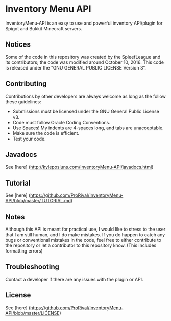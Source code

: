 # Inventory Menu API

InventoryMenu-API is an easy to use and powerful inventory API/plugin for Spigot and Bukkit Minecraft servers.

## Notices
Some of the code in this repository was created by the SpleefLeague and its contributors; the code was modified around October 10, 2016. This code is released under the “GNU GENERAL PUBLIC LICENSE Version 3”.

## Contributing
Contributions by other developers are always welcome as long as the follow these guidelines: 
* Submissions must be licensed under the GNU General Public License v3.
* Code must follow Oracle Coding Conventions.
* Use Spaces! My indents are 4-spaces long, and tabs are unacceptable.
* Make sure the code is efficient. 
* Test your code.

## Javadocs
See [here] (http://kyleposluns.com/InventoryMenu-API/javadocs.html)

## Tutorial
See [here] (https://github.com/ProRival/InventoryMenu-API/blob/master/TUTORIAL.md)

## Notes
Although this API is meant for practical use, I would like to stress to the user that I am still human, and I do make mistakes. If you do happen to catch any bugs or conventional mistakes in the code, feel free to either contribute to the repository or let a contributor to this repository know. (This includes formatting errors)

## Troubleshooting
Contact a developer if there are any issues with the plugin or API.

## License
See [here] (https://github.com/ProRival/InventoryMenu-API/blob/master/LICENSE)


